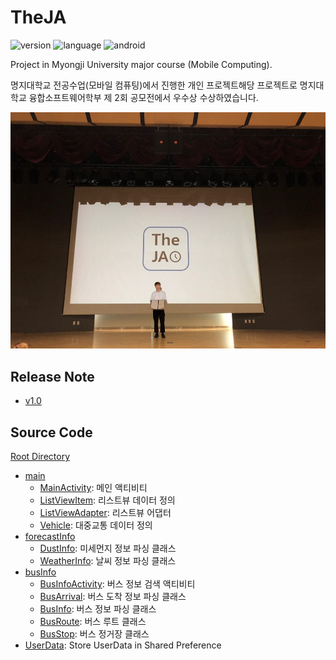 TheJA
===
![version](https://img.shields.io/badge/Version-1.6.0-green.svg)
![language](https://img.shields.io/badge/Language-Java-Orange.svg)
![android](https://img.shields.io/badge/android-application-Blue.svg)

Project in Myongji University major course (Mobile Computing).

명지대학교 전공수업(모바일 컴퓨팅)에서 진행한 개인 프로젝트해당 프로젝트로 명지대학교 융합소프트웨어학부 제 2회 공모전에서 우수상 수상하였습니다.

![수상사진](수상사진.jpg)

Release Note
---

- [v1.0](https://github.com/Jeonghun-Ban/TheJA/releases/tag/v1.0)

Source Code
---
[Root Directory](/app/src/main/java/com/example/theja)
- [main](app\src\main\java\com\example\theja\main)
    - [MainActivity](app\src\main\java\com\example\theja\main\MainActivity.java): 메인 액티비티
    - [ListViewItem](app\src\main\java\com\example\theja\main\ListViewItem.java): 리스트뷰 데이터 정의
    - [ListViewAdapter](app\src\main\java\com\example\theja\main\ListViewAdapter.java): 리스트뷰 어댑터
    - [Vehicle](app\src\main\java\com\example\theja\main\Vehicle.java): 대중교통 데이터 정의
- [forecastInfo](app\src\main\java\com\example\theja\forecastInfo)
    - [DustInfo](app\src\main\java\com\example\theja\forecastInfo\DustInfo.java): 미세먼지 정보 파싱 클래스
    - [WeatherInfo](app\src\main\java\com\example\theja\forecastInfo\WeatherInfo.java): 날씨 정보 파싱 클래스
- [busInfo](app\src\main\java\com\example\theja\busInfo)
    - [BusInfoActivity](app\src\main\java\com\example\theja\busInfo\BusInfoActivity.java): 버스 정보 검색 액티비티
    - [BusArrival](app\src\main\java\com\example\theja\busInfo\BusArrival.java): 버스 도착 정보 파싱 클래스
    - [BusInfo](app\src\main\java\com\example\theja\busInfo\BusInfo.java): 버스 정보 파싱 클래스
    - [BusRoute](app\src\main\java\com\example\theja\busInfo\BusRoute.java): 버스 루트 클래스
    - [BusStop](app\src\main\java\com\example\theja\busInfo\BusStop.java): 버스 정거장 클래스
- [UserData](app\src\main\java\com\example\theja\UserData.java): Store UserData in Shared Preference